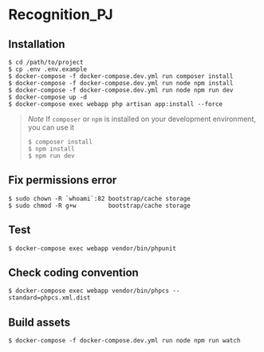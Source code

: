 # Recognition_PJ

## Installation

```shell
$ cd /path/to/project
$ cp .env .env.example
$ docker-compose -f docker-compose.dev.yml run composer install
$ docker-compose -f docker-compose.dev.yml run node npm install
$ docker-compose -f docker-compose.dev.yml run node npm run dev
$ docker-compose up -d
$ docker-compose exec webapp php artisan app:install --force
```

> *Note*
> If `composer` or `npm` is installed on your development environment, you can use it 
>
> ```
> $ composer install
> $ npm install
> $ npm run dev
> ```


## Fix permissions error

```shell
$ sudo chown -R `whoami`:82 bootstrap/cache storage
$ sudo chmod -R g+w         bootstrap/cache storage
```

## Test

```shell
$ docker-compose exec webapp vendor/bin/phpunit
```

## Check coding convention

```shell
$ docker-compose exec webapp vendor/bin/phpcs --standard=phpcs.xml.dist
```

## Build assets

```shell
$ docker-compose -f docker-compose.dev.yml run node npm run watch
```

